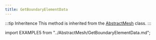 ```yaml
---
title: GetBoundaryElementData
---
```


:::tip Inheritence
This method is inherited from the [AbstractMesh](../AbstractMesh/AbstractMesh_.md) class.
:::

import EXAMPLE5 from "../AbstractMesh/GetBoundaryElementData.md";

<EXAMPLE5 />
